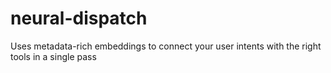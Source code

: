 # neural-dispatch
Uses metadata-rich embeddings to connect your user intents with the right tools in a single pass

